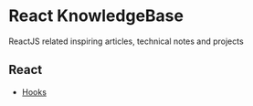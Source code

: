 # React KnowledgeBase
ReactJS related inspiring articles, technical notes and projects

## React

- [Hooks](/React/Hooks.md)

